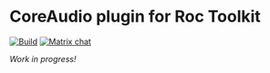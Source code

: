 # CoreAudio plugin for Roc Toolkit

[![Build](https://github.com/roc-streaming/roc-coreaudio-plugin/workflows/build/badge.svg)](https://github.com/roc-streaming/roc-coreaudio-plugin/actions) [![Matrix chat](https://matrix.to/img/matrix-badge.svg)](https://app.element.io/#/room/#roc-streaming:matrix.org)

*Work in progress!*
